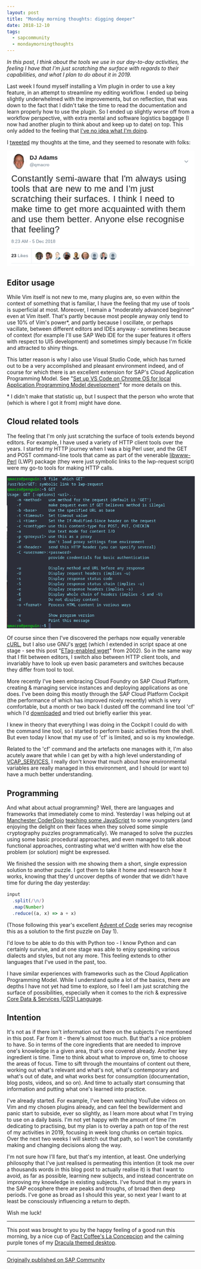 ```yaml
---
layout: post
title: "Monday morning thoughts: digging deeper"
date: 2018-12-10
tags:
  - sapcommunity
  - mondaymorningthoughts
---
```


*In this post, I think about the tools we use in our day-to-day
activities, the feeling I have that I'm just scratching the surface
with regards to their capabilities, and what I plan to do about it in
2019.*

Last week I found myself installing a Vim plugin in order to use a key
feature, in an attempt to streamline my editing workflow. I ended up
being slightly underwhelmed with the improvements, but on reflection,
that was down to the fact that I didn't take the time to read the
documentation and learn properly how to use the plugin. So I ended up
slightly worse off from a workflow perspective, with extra mental and
software logistics baggage (I now had another plugin to think about and
keep up to date) on top. This only added to the feeling that [I've no
idea what I'm
doing](/blog/posts/2018/07/09/monday-morning-thoughts:-curiosity-and-understanding/#another-win-for-curiosity).

I [tweeted](/tweets/qmacro/status/1070232169996414977/) my
thoughts at the time, and they seemed to resonate with folks:

![](/images/2018/12/Screenshot-2018-12-10-at-08.29.26.png)

## Editor usage

While Vim itself is not new to me, many plugins are, so even within the
context of something that is familiar, I have the feeling that my use of
tools is superficial at most. Moreover, I remain a "moderately advanced
beginner" even at Vim itself. That's partly because most people anyway
only tend to use 10% of Vim's power\*, and partly because I oscillate,
or perhaps vacillate, between different editors and IDEs anyway -
sometimes because of context (for example I'll use SAP Web IDE for the
super features it offers with respect to UI5 development) and sometimes
simply because I'm fickle and attracted to shiny things.

This latter reason is why I also use Visual Studio Code, which has
turned out to be a very accomplished and pleasant environment indeed,
and of course for which there is an excellent extension for SAP's Cloud
Application Programming Model. See "[Set up VS Code on Chrome OS for
local Application Programming Model
development](/blog/posts/2018/10/16/set-up-vs-code-on-chrome-os-for-local-application-programming-model-development/)"
for more details on this.

\* I didn't make that statistic up, but I suspect that the person who
wrote that (which is where I got it from) might have done.

## Cloud related tools

The feeling that I'm only just scratching the surface of tools extends
beyond editors. For example, I have used a variety of HTTP client tools
over the years. I started my HTTP journey when I was a big Perl user,
and the GET and POST command-line tools that came as part of the
venerable [libwww-Perl](https://metacpan.org/release/libwww-perl) (LWP)
package (they were just symbolic links to the lwp-request script) were
my go-to tools for making HTTP calls.

![](/images/2018/12/Screenshot-2018-12-10-at-08.46.37.png)

Of course since then I've discovered the perhaps now equally venerable
[cURL](https://curl.haxx.se/), but I also use GNU's
[wget](https://www.gnu.org/software/wget/) (which I extended in script
space at one stage - see this post "[ETag-enabled
wget](/blog/posts/2002/05/24/etag-enabled-wget/)"
from 2002). So in the same way that I flit between editors, I switch
also between HTTP client tools, and invariably have to look up even
basic parameters and switches because they differ from tool to tool.

More recently I've been embracing Cloud Foundry on SAP Cloud Platform,
creating & managing service instances and deploying applications as one
does. I've been doing this mostly through the SAP Cloud Platform
Cockpit (the performance of which has improved nicely recently) which is
very comfortable, but a month or two back I dusted off the command line
tool 'cf' which I'd
[downloaded](https://github.com/cloudfoundry/cli) and tried out briefly
earlier this year.

I knew in theory that everything I was doing in the Cockpit I could do
with the command line tool, so I started to perform basic activities
from the shell. But even today I know that my use of 'cf' is limited,
and so is my knowledge.

Related to the 'cf' command and the artefacts one manages with it,
I'm also acutely aware that while I can get by with a high level
understanding of
[VCAP_SERVICES](https://docs.run.pivotal.io/devguide/deploy-apps/environment-variable.html),
I really don't know that much about how environmental variables are
really managed in this environment, and I should (or want to) have a
much better understanding.

## Programming

And what about actual programming? Well, there are languages and
frameworks that immediately come to mind. Yesterday I was helping out at
[Manchester CoderDojo](https://mcrcoderdojo.org.uk/) [teaching some
JavaScript](/tweets/qmacro/status/1071886022353584128/) to
some youngsters (and enjoying the delight on their faces when they
solved some simple cryptography puzzles programmatically). We managed to
solve the puzzles using some basic procedural approaches, and even
managed to talk about functional approaches, contrasting what we'd
written with how else the problem (or solution) might be expressed.

We finished the session with me showing them a short, single expression
solution to another puzzle. I got them to take it home and research how
it works, knowing that they'd uncover depths of wonder that we didn't
have time for during the day yesterday:

```javascript
input
  .split(/\n/)
  .map(Number)
  .reduce((a, x) => a + x)
```

(Those following this year's excellent [Advent of
Code](http://adventofcode.com) series may recognise this as a solution
to the first puzzle on Day 1).

I'd love to be able to do this with Python too - I know Python and can
certainly survive, and at one stage was able to enjoy speaking various
dialects and styles, but not any more. This feeling extends to other
languages that I've used in the past, too.

I have similar experiences with frameworks such as the Cloud Application
Programming Model. While I understand quite a lot of the basics, there
are depths I have not yet had time to explore, so I feel I am just
scratching the surface of possibilities, especially when it comes to the
rich & expressive [Core Data & Services (CDS)
Language](https://help.sap.com/viewer/65de2977205c403bbc107264b8eccf4b/Cloud/en-US/855e00bd559742a3b8276fbed4af1008.html).

## Intention

It's not as if there isn't information out there on the subjects I've
mentioned in this post. Far from it - there's almost too much. But
that's a nice problem to have. So in terms of the core ingredients that
are needed to improve one's knowledge in a given area, that's one
covered already. Another key ingredient is time. Time to think about
what to improve on, time to choose the areas of focus. Time to sift
through the mountains of content out there, working out what's relevant
and what's not, what's contemporary and what's out of date, and what
works best for consumption (documentation, blog posts, videos, and so
on). And time to actually start consuming that information and putting
what one's learned into practice.

I've already started. For example, I've been watching YouTube videos
on Vim and my chosen plugins already, and can feel the bewilderment and
panic start to subside, ever so slightly, as I learn more about what
I'm trying to use on a daily basis. I'm not yet happy with the amount
of time I'm dedicating to practising, but my plan is to overlay a path
on top of the rest of my activities in 2019, focusing in week long
chunks on certain topics. Over the next two weeks I will sketch out that
path, so I won't be constantly making and changing decisions along the
way.

I'm not sure how I'll fare, but that's my intention, at least. One
underlying philosophy that I've just realised is permeating this
intention (it took me over a thousands words in this blog post to
actually realise it) is that I want to avoid, as far as possible,
learning new subjects, and instead concentrate on improving my knowledge
in existing subjects. I've found that in my years in the SAP ecosphere
there are peaks and troughs, of broad then deep periods. I've gone as
broad as I should this year, so next year I want to at least be
consciously influencing a return to depth.

Wish me luck!

---

This post was brought to you by the happy feeling of a good run this
morning, by a nice cup of [Pact Coffee's La
Concepcion](https://www.pactcoffee.com/coffees/la-concepcion) and the
calming purple tones of my [Dracula themed
desktop](/tweets/qmacro/status/1071079866265669635/).

---

[Originally published on SAP Community](https://community.sap.com/t5/technology-blogs-by-sap/monday-morning-thoughts-digging-deeper/ba-p/13394293)
